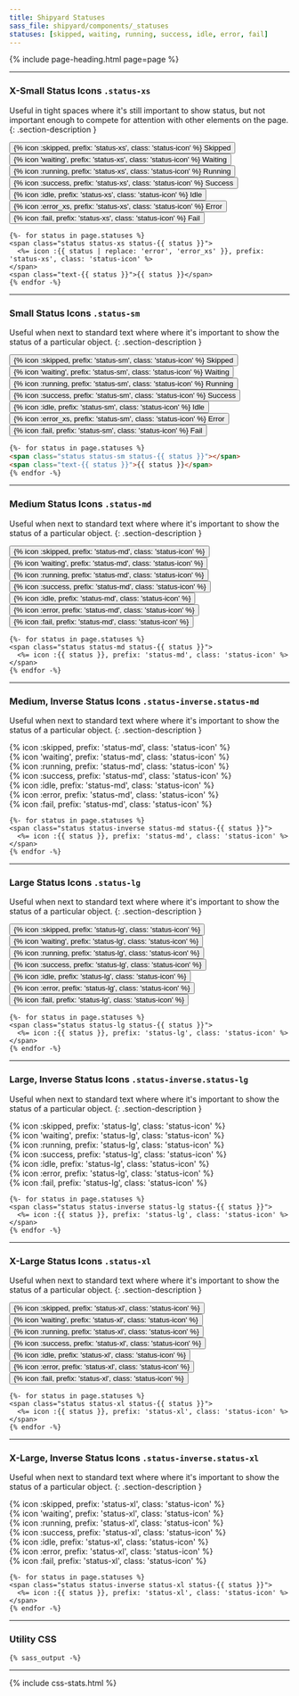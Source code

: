 ```yaml
---
title: Shipyard Statuses
sass_file: shipyard/components/_statuses
statuses: [skipped, waiting, running, success, idle, error, fail]
---
```


{% include page-heading.html page=page %}

---

### X-Small Status Icons `.status-xs`
Useful in tight spaces where it's still important to show status, but not important enough to compete for attention with other elements on the page.
{: .section-description }

<div class="mb-25">
  <button tooltip="skipped" class="btn btn-secondary btn-xs rounded-pill mr-5">
    <span class="status status-skipped status-xs">{% icon :skipped, prefix: 'status-xs', class: 'status-icon' %}</span>
    <span class="text-sm medium ml-5 text-skipped">Skipped</span>
  </button>
  <button tooltip="waiting" class="btn btn-secondary btn-xs rounded-pill mr-5">
    <span class="status status-waiting status-xs">{% icon 'waiting', prefix: 'status-xs', class: 'status-icon' %}</span>
    <span class="text-sm medium ml-5 text-waiting">Waiting</span>
  </button>
  <button tooltip="running" class="btn btn-secondary btn-xs rounded-pill mr-5">
    <span class="status status-running status-xs">{% icon :running, prefix: 'status-xs', class: 'status-icon' %}</span>
    <span class="text-sm medium ml-5 text-running">Running</span>
  </button>
  <button tooltip="success" class="btn btn-secondary btn-xs rounded-pill mr-5">
    <span class="status status-success status-xs">{% icon :success, prefix: 'status-xs', class: 'status-icon' %}</span>
    <span class="text-sm medium ml-5 text-success">Success</span>
  </button>
  <button tooltip="idle" class="btn btn-secondary btn-xs rounded-pill mr-5">
    <span class="status status-idle status-xs">{% icon :idle, prefix: 'status-xs', class: 'status-icon' %}</span>
    <span class="text-sm medium ml-5 text-idle">Idle</span>
  </button>
  <button tooltip="error" class="btn btn-secondary btn-xs rounded-pill mr-5">
    <span class="status status-error status-xs">{% icon :error_xs, prefix: 'status-xs', class: 'status-icon' %}</span>
    <span class="text-sm medium ml-5 text-error">Error</span>
  </button>
  <button tooltip="fail" class="btn btn-secondary btn-xs rounded-pill mr-5">
    <span class="status status-fail status-xs">{% icon :fail, prefix: 'status-xs', class: 'status-icon' %}</span>
    <span class="text-sm medium ml-5 text-fail">Fail</span>
  </button>
</div>

```erb
{%- for status in page.statuses %}
<span class="status status-xs status-{{ status }}">
  <%= icon :{{ status | replace: 'error', 'error_xs' }}, prefix: 'status-xs', class: 'status-icon' %>
</span>
<span class="text-{{ status }}">{{ status }}</span>
{% endfor -%}
```

---

### Small Status Icons `.status-sm`
Useful when next to standard text where where it's important to show the status of a particular object.
{: .section-description }

<button tooltip="skipped" class="btn btn-secondary btn-sm rounded-pill mr-5">
  <span class="status status-skipped status-sm">{% icon :skipped, prefix: 'status-sm', class: 'status-icon' %}</span>
  <span class="text-md medium ml-5 text-skipped">Skipped</span>
</button>
<button tooltip="waiting" class="btn btn-secondary btn-sm rounded-pill mr-5">
  <span class="status status-waiting status-sm">{% icon 'waiting', prefix: 'status-sm', class: 'status-icon' %}</span>
  <span class="text-md medium ml-5 text-waiting">Waiting</span>
</button>
<button tooltip="running" class="btn btn-secondary btn-sm rounded-pill mr-5">
  <span class="status status-running status-sm">{% icon :running, prefix: 'status-sm', class: 'status-icon' %}</span>
  <span class="text-md medium ml-5 text-running">Running</span>
</button>
<button tooltip="success" class="btn btn-secondary btn-sm rounded-pill mr-5">
  <span class="status status-success status-sm">{% icon :success, prefix: 'status-sm', class: 'status-icon' %}</span>
  <span class="text-md medium ml-5 text-success">Success</span>
</button>
<button tooltip="idle" class="btn btn-secondary btn-sm rounded-pill mr-5">
  <span class="status status-idle status-sm">{% icon :idle, prefix: 'status-sm', class: 'status-icon' %}</span>
  <span class="text-md medium ml-5 text-idle">Idle</span>
</button>
<button tooltip="error" class="btn btn-secondary btn-sm rounded-pill mr-5">
  <span class="status status-error status-sm">{% icon :error_xs, prefix: 'status-sm', class: 'status-icon' %}</span>
  <span class="text-md medium ml-5 text-error">Error</span>
</button>
<button tooltip="fail" class="btn btn-secondary btn-sm rounded-pill mr-5">
  <span class="status status-fail status-sm">{% icon :fail, prefix: 'status-sm', class: 'status-icon' %}</span>
  <span class="text-md medium ml-5 text-fail">Fail</span>
</button>

```html
{%- for status in page.statuses %}
<span class="status status-sm status-{{ status }}"></span>
<span class="text-{{ status }}">{{ status }}</span>
{% endfor -%}
```

---

### Medium Status Icons `.status-md`
Useful when next to standard text where where it's important to show the status of a particular object.
{: .section-description }

<button tooltip="skipped" class="mr-5">
  <span class="status status-skipped status-md">{% icon :skipped, prefix: 'status-md', class: 'status-icon' %}</span>
</button>
<button tooltip="waiting" class="mr-5">
  <span class="status status-waiting status-md">{% icon 'waiting', prefix: 'status-md', class: 'status-icon' %}</span>
</button>
<button tooltip="running" class="mr-5">
  <span class="status status-running status-md">{% icon :running, prefix: 'status-md', class: 'status-icon' %}</span>
</button>
<button tooltip="success" class="mr-5">
  <span class="status status-success status-md">{% icon :success, prefix: 'status-md', class: 'status-icon' %}</span>
</button>
<button tooltip="idle" class="mr-5">
  <span class="status status-idle status-md">{% icon :idle, prefix: 'status-md', class: 'status-icon' %}</span>
</button>
<button tooltip="error" class="mr-5">
  <span class="status status-error status-md">{% icon :error, prefix: 'status-md', class: 'status-icon' %}</span>
</button>
<button tooltip="fail" class="mr-5">
  <span class="status status-fail status-md">{% icon :fail, prefix: 'status-md', class: 'status-icon' %}</span>
</button>

```erb
{%- for status in page.statuses %}
<span class="status status-md status-{{ status }}">
  <%= icon :{{ status }}, prefix: 'status-md', class: 'status-icon' %>
</span>
{% endfor -%}
```

---

### Medium, Inverse Status Icons `.status-inverse.status-md`
Useful when next to standard text where where it's important to show the status of a particular object.
{: .section-description }

<div class="col-container m-0 align-center mb-30">
  <div class="status-skipped-bg p-20 pl-0 pr-0 col rounded rounded-left" tooltip="skipped">
    <span class="status status-inverse status-skipped status-md">
      {% icon :skipped, prefix: 'status-md', class: 'status-icon' %}
    </span>
  </div>
  <div class="status-waiting-bg p-20 pl-0 pr-0 col" tooltip="waiting">
    <span class="status status-inverse status-waiting status-md">
      {% icon 'waiting', prefix: 'status-md', class: 'status-icon' %}
    </span>
  </div>
  <div class="status-running-bg p-20 pl-0 pr-0 col" tooltip="running">
    <span class="status status-inverse status-running status-md">
      {% icon :running, prefix: 'status-md', class: 'status-icon' %}
    </span>
  </div>
  <div class="status-success-bg p-20 pl-0 pr-0 col" tooltip="success">
    <span class="status status-inverse status-success status-md">
      {% icon :success, prefix: 'status-md', class: 'status-icon' %}
    </span>
  </div>
  <div class="status-idle-bg p-20 pl-0 pr-0 col" tooltip="idle">
    <span class="status status-inverse status-idle status-md">
      {% icon :idle, prefix: 'status-md', class: 'status-icon' %}
    </span>
  </div>
  <div class="status-error-bg p-20 pl-0 pr-0 col" tooltip="error">
    <span class="status status-inverse status-error status-md">
      {% icon :error, prefix: 'status-md', class: 'status-icon' %}
    </span>
  </div>
  <div class="status-fail-bg p-20 pl-0 pr-0 col rounded rounded-right" tooltip="fail">
    <span class="status status-inverse status-fail status-md">
      {% icon :fail, prefix: 'status-md', class: 'status-icon' %}
    </span>
  </div>
</div>

```erb
{%- for status in page.statuses %}
<span class="status status-inverse status-md status-{{ status }}">
  <%= icon :{{ status }}, prefix: 'status-md', class: 'status-icon' %>
</span>
{% endfor -%}
```

---

### Large Status Icons `.status-lg`
Useful when next to standard text where where it's important to show the status of a particular object.
{: .section-description }

<button tooltip="skipped" class="mr-5">
  <span class="status status-skipped status-lg">{% icon :skipped, prefix: 'status-lg', class: 'status-icon' %}</span>
</button>
<button tooltip="waiting" class="mr-5">
  <span class="status status-waiting status-lg">{% icon 'waiting', prefix: 'status-lg', class: 'status-icon' %}</span>
</button>
<button tooltip="running" class="mr-5">
  <span class="status status-running status-lg">{% icon :running, prefix: 'status-lg', class: 'status-icon' %}</span>
</button>
<button tooltip="success" class="mr-5">
  <span class="status status-success status-lg">{% icon :success, prefix: 'status-lg', class: 'status-icon' %}</span>
</button>
<button tooltip="idle" class="mr-5">
  <span class="status status-idle status-lg">{% icon :idle, prefix: 'status-lg', class: 'status-icon' %}</span>
</button>
<button tooltip="error" class="mr-5">
  <span class="status status-error status-lg">{% icon :error, prefix: 'status-lg', class: 'status-icon' %}</span>
</button>
<button tooltip="fail" class="mr-5">
  <span class="status status-fail status-lg">{% icon :fail, prefix: 'status-lg', class: 'status-icon' %}</span>
</button>

```erb
{%- for status in page.statuses %}
<span class="status status-lg status-{{ status }}">
  <%= icon :{{ status }}, prefix: 'status-lg', class: 'status-icon' %>
</span>
{% endfor -%}
```

---

### Large, Inverse Status Icons `.status-inverse.status-lg`
Useful when next to standard text where where it's important to show the status of a particular object.
{: .section-description }

<div class="col-container m-0 align-center mb-30">
  <div class="status-skipped-bg p-20 pl-0 pr-0 col rounded rounded-left" tooltip="skipped">
    <span class="status status-inverse status-skipped status-lg">
      {% icon :skipped, prefix: 'status-lg', class: 'status-icon' %}
    </span>
  </div>
  <div class="status-waiting-bg p-20 pl-0 pr-0 col" tooltip="waiting">
    <span class="status status-inverse status-waiting status-lg">
      {% icon 'waiting', prefix: 'status-lg', class: 'status-icon' %}
    </span>
  </div>
  <div class="status-running-bg p-20 pl-0 pr-0 col" tooltip="running">
    <span class="status status-inverse status-running status-lg">
      {% icon :running, prefix: 'status-lg', class: 'status-icon' %}
    </span>
  </div>
  <div class="status-success-bg p-20 pl-0 pr-0 col" tooltip="success">
    <span class="status status-inverse status-success status-lg">
      {% icon :success, prefix: 'status-lg', class: 'status-icon' %}
    </span>
  </div>
  <div class="status-idle-bg p-20 pl-0 pr-0 col" tooltip="idle">
    <span class="status status-inverse status-idle status-lg">
      {% icon :idle, prefix: 'status-lg', class: 'status-icon' %}
    </span>
  </div>
  <div class="status-error-bg p-20 pl-0 pr-0 col" tooltip="error">
    <span class="status status-inverse status-error status-lg">
      {% icon :error, prefix: 'status-lg', class: 'status-icon' %}
    </span>
  </div>
  <div class="status-fail-bg p-20 pl-0 pr-0 col rounded rounded-right" tooltip="fail">
    <span class="status status-inverse status-fail status-lg">
      {% icon :fail, prefix: 'status-lg', class: 'status-icon' %}
    </span>
  </div>
</div>

```erb
{%- for status in page.statuses %}
<span class="status status-inverse status-lg status-{{ status }}">
  <%= icon :{{ status }}, prefix: 'status-lg', class: 'status-icon' %>
</span>
{% endfor -%}
```

---

### X-Large Status Icons `.status-xl`
Useful when next to standard text where where it's important to show the status of a particular object.
{: .section-description }

<button tooltip="skipped" class="mr-5">
  <span class="status status-skipped status-xl">{% icon :skipped, prefix: 'status-xl', class: 'status-icon' %}</span>
</button>
<button tooltip="waiting" class="mr-5">
  <span class="status status-waiting status-xl">{% icon 'waiting', prefix: 'status-xl', class: 'status-icon' %}</span>
</button>
<button tooltip="running" class="mr-5">
  <span class="status status-running status-xl">{% icon :running, prefix: 'status-xl', class: 'status-icon' %}</span>
</button>
<button tooltip="success" class="mr-5">
  <span class="status status-success status-xl">{% icon :success, prefix: 'status-xl', class: 'status-icon' %}</span>
</button>
<button tooltip="idle" class="mr-5">
  <span class="status status-idle status-xl">{% icon :idle, prefix: 'status-xl', class: 'status-icon' %}</span>
</button>
<button tooltip="error" class="mr-5">
  <span class="status status-error status-xl">{% icon :error, prefix: 'status-xl', class: 'status-icon' %}</span>
</button>
<button tooltip="fail">
  <span class="status status-fail status-xl">{% icon :fail, prefix: 'status-xl', class: 'status-icon' %}</span>
</button>

```erb
{%- for status in page.statuses %}
<span class="status status-xl status-{{ status }}">
  <%= icon :{{ status }}, prefix: 'status-xl', class: 'status-icon' %>
</span>
{% endfor -%}
```

---

### X-Large, Inverse Status Icons `.status-inverse.status-xl`
Useful when next to standard text where where it's important to show the status of a particular object.
{: .section-description }

<div class="col-container m-0 align-center mb-30">
  <div class="status-skipped-bg p-10 sm:p-20 pl-0 pr-0 col rounded rounded-left" tooltip="skipped">
    <span class="status status-inverse status-skipped status-xl">
      {% icon :skipped, prefix: 'status-xl', class: 'status-icon' %}
    </span>
  </div>
  <div class="status-waiting-bg p-10 sm:p-20 pl-0 pr-0 col" tooltip="waiting">
    <span class="status status-inverse status-waiting status-xl">
      {% icon 'waiting', prefix: 'status-xl', class: 'status-icon' %}
    </span>
  </div>
  <div class="status-running-bg p-10 sm:p-20 pl-0 pr-0 col" tooltip="running">
    <span class="status status-inverse status-running status-xl">
      {% icon :running, prefix: 'status-xl', class: 'status-icon' %}
    </span>
  </div>
  <div class="status-success-bg p-10 sm:p-20 pl-0 pr-0 col" tooltip="success">
    <span class="status status-inverse status-success status-xl">
      {% icon :success, prefix: 'status-xl', class: 'status-icon' %}
    </span>
  </div>
  <div class="status-idle-bg p-10 sm:p-20 pl-0 pr-0 col" tooltip="idle">
    <span class="status status-inverse status-idle status-xl">
      {% icon :idle, prefix: 'status-xl', class: 'status-icon' %}
    </span>
  </div>
  <div class="status-error-bg p-10 sm:p-20 pl-0 pr-0 col" tooltip="error">
    <span class="status status-inverse status-error status-xl">
      {% icon :error, prefix: 'status-xl', class: 'status-icon' %}
    </span>
  </div>
  <div class="status-fail-bg p-10 sm:p-20 pl-0 pr-0 col rounded rounded-right" tooltip="fail">
    <span class="status status-inverse status-fail status-xl">
      {% icon :fail, prefix: 'status-xl', class: 'status-icon' %}
    </span>
  </div>
</div>

```erb
{%- for status in page.statuses %}
<span class="status status-inverse status-xl status-{{ status }}">
  <%= icon :{{ status }}, prefix: 'status-xl', class: 'status-icon' %>
</span>
{% endfor -%}
```

---

### Utility CSS
```css
{% sass_output -%}
```

---

{% include css-stats.html %}
